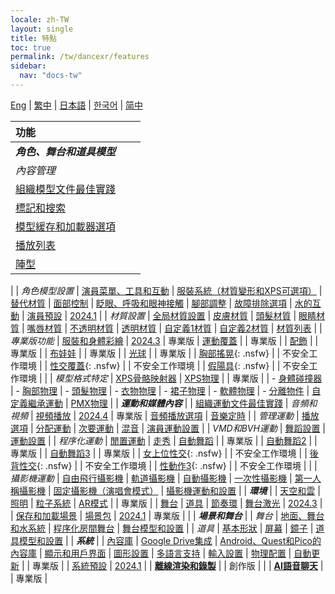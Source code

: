 ```yaml
---
locale: zh-TW
layout: single
title: 特點
toc: true
permalink: /tw/dancexr/features
sidebar:
  nav: "docs-tw"
---
```

[Eng](/dancexr/features) | [繁中](/tw/dancexr/features) | [日本語](/jp/dancexr/features) | [한국어](/kr/dancexr/features) | [简中](/zh/dancexr/features)

| 功能 |  |  |
| :--- | ---: | ---: |
| ***角色、舞台和道具模型*** 
| *內容管理*
| [組織模型文件最佳實踐](preparecontent#3d-models)
| [標記和搜索](features/tagging) 
| [模型緩存和加載器選項](features/loader_options) 
| [播放列表](features/actor_playlist)
| [陣型](features/formation)
|
| *角色模型設置*
| [演員菜單、工具和互動](features/actor_tools)
| [服裝系統（材質變形和XPS可選項）](features/optionals)
| [替代材質](features/alternative_textures)
| [面部控制](features/facial_control)
| [眨眼、呼吸和眼神接觸](features/eyecontact)
| [腳部調整](features/feet_adjustments)
| [故障排除選項](features/troubleshooting_options)
| [水的互動](features/water_interaction.md)
| [演員預設](features/actor_presets.md) | [2024.1](releases/2024.1.md)
|
| *材質設置*
| [全局材質設置](features/material_global.md)
| [皮膚材質](features/material_skin.md)
| [頭髮材質](features/material_hair.md)
| [眼睛材質](features/material_eyes.md)
| [嘴唇材質](features/material_lips.md)
| [不透明材質](features/material_opaque.md)
| [透明材質](features/material_transparent.md)
| [自定義1材質](features/material_custom1.md)
| [自定義2材質](features/material_custom1.md)
| [材質列表](features/material_settings.md)
|
| *專業版功能*
| [服裝和身體彩繪](features/outfit_body_paint) | [2024.3](releases/2024.3.md) | 專業版
| [運動覆蓋](features/motion_override) | | 專業版 |
| [配飾](features/accessory.md) | | 專業版 |
| [布娃娃](features/ragdoll.md) | | 專業版 |
| [光球](features/lightball.md) | | 專業版 |
| [胸部搖晃](features/boob_shake_sex_overlay){: .nsfw} | | 不安全工作環境 |
| [性交覆蓋](features/boob_shake_sex_overlay){: .nsfw} | | 不安全工作環境 |
| [假陽具](features/dildo){: .nsfw} | | 不安全工作環境 |
|
| *模型格式特定*
| [XPS骨骼映射器](features/bone_mapper.md)
| [XPS物理](features/xps_physics) | | 專業版 |
| - [身體碰撞器](features/xps_body_colliders.md)
| - [胸部物理](features/xps_boobs.md)
| - [頭髮物理](features/xps_hair.md)
| - [衣物物理](features/xps_cloth.md)
| - [裙子物理](features/xps_skirt.md)
| - [軟體物理](features/xps_softbody.md)
| - [分離物件](features/xps_detach.md)
| [自定義繼承運動](features/custom_inherit.md)
| [PMX物理](features/pmx_physics)
|
| ***運動和媒體內容*** |
| [組織運動文件最佳實踐](preparecontent#motion-files)
| *音頻和視頻*
| [視頻播放](features/video_playback) | [2024.4](releases/2024.4.md) | 專業版
| [音頻播放選項](features/audio_options)
| [音樂定時](features/music_timing)
|
| *管理運動*
| [播放選項](features/playback_options)
| [分配運動](features/assign_motion)
| [次要運動](features/secondary_motion)
| [混音](features/remix)
| [演員運動設置](features/actor_motion_settings)
|
| *VMD和BVH運動*
| [舞蹈設置](features/dance_set)
| [運動設置](features/motion_settings)
|
| *程序化運動*
| [閒置運動](features/idle_motion.md)
| [走秀](features/catwalk.md)
| [自動舞蹈](features/autodance) | | 專業版 |
| [自動舞蹈2](features/autodance2) | | 專業版 |
| [自動舞蹈3](features/autodance3.md) | | 專業版 |
| [女上位性交](features/scg_motion){: .nsfw} | | 不安全工作環境 |
| [後背性交](features/sfb_motion){: .nsfw} | | 不安全工作環境 |
| [性動作3](features/sm3_motion){: .nsfw} | | 不安全工作環境 |
|
| *攝影機運動*
| [自由飛行攝影機](features/camera)
| [軌道攝影機](features/camera)
| [自動攝影機](features/camera)
| [一次性攝影機](features/camera)
| [第一人稱攝影機](features/camera)
| [固定攝影機（演唱會模式）](features/camera)
| [攝影機運動和設置](features/camera)
|
| ***環境*** |
| [天空和雲](features/skymap)
| [照明](features/lighting)
| [粒子系統](features/particles)
| [AR模式](features/ar_mode) | | 專業版 |
| [舞台](features/stages)
| [道具](features/props)
| [節奏環](features/beats_ring.md)
| [舞台激光](features/laser.md) | [2024.3](releases/2024.3.md) |
| [保存和加載場景](features/save_scene.md)
| [場景包](features/scene_bundle.md) | [2024.1](releases/2024.1.md) | 專業版 |
|
| ***場景和舞台*** |
| *舞台*
| [地面、舞台和水系統](features/ground)
| [程序化房間舞台](features/room_stage)
| [舞台模型和設置](features/stages)
|
| *道具*
| [基本形狀](features/primitive_shapes)
| [屏幕](features/screen.md)
| [鏡子](features/mirror.md)
| [道具模型和設置](features/props.md)
|
| ***系統*** |
| [內容庫](preparecontent)
| [Google Drive集成](features/googledrive)
| [Android、Quest和Pico的內容庫](content_android_quest)
| [顯示和用戶界面](features/display_settings)
| [圖形設置](features/graphics)
| [多語言支持](features/languages.md)
| [輸入設置](features/controls)
| [物理配置](features/system_physics)
| [自動更新](features/autoupdate) | | 專業版 |
| [系統預設](features/system_presets.md) | [2024.1](releases/2024.1.md)
|
| [**離線渲染和錄製**](creator.md) | | 創作版 |
|
| [**AI語音聊天**](ai_chat) | | 專業版 |